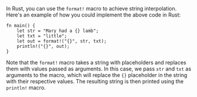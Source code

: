 In Rust, you can use the `format!` macro to achieve string interpolation. Here's an example of how you could implement the above code in Rust:
```
fn main() {
    let str = "Mary had a {} lamb";
    let txt = "little";
    let out = format!("{}", str, txt);
    println!("{}", out);
}
```
Note that the `format!` macro takes a string with placeholders and replaces them with values passed as arguments. In this case, we pass `str` and `txt` as arguments to the macro, which will replace the `{}` placeholder in the string with their respective values. The resulting string is then printed using the `println!` macro.
